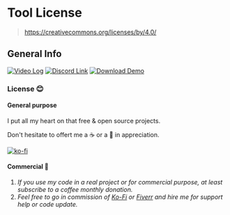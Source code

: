 # Tool License  
> https://creativecommons.org/licenses/by/4.0/  
  
## General Info
[![Video  Log](https://gitlab.com/eloistree/2018_11_16_patreonpattern/raw/master/Icons/Menu/Video.png)](https://eloistree.page.link/videolog)
[![Discord Link](https://gitlab.com/eloistree/2018_11_16_patreonpattern/raw/master/Icons/Menu/Talk.png)](https://eloistree.page.link/discord)
[![Download Demo](https://gitlab.com/eloistree/2018_11_16_patreonpattern/raw/master/Icons/Menu/Games.png)](https://eloistree.page.link/game)

### License 😊

#### General purpose
I put all my heart on that free & open source projects.      
Don't hesitate to offert me a ☕ or a  🍺 in appreciation.  
  
[![ko-fi](https://www.ko-fi.com/img/githubbutton_sm.svg)](https://ko-fi.com/E1E21QCY5) 

#### Commercial  🤝 
1. _If you use my code in a real project or for commercial purpose, at least subscribe to a coffee monthly donation._
2. _Feel free to go in commission of [Ko-Fi](https://ko-fi.com/eloistree) or [Fiverr](https://www.fiverr.com/eloistree) and hire me for support help or code update._